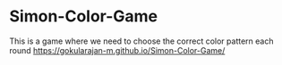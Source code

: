 # Simon-Color-Game
This is a game where we need to choose the correct color pattern each round
https://gokularajan-m.github.io/Simon-Color-Game/
